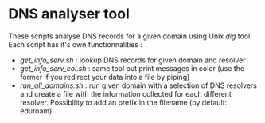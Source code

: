 # DNS analyser tool
These scripts analyse DNS records for a given domain using Unix *dig* tool. Each script has it's own functionnalities :

- *get_info_serv.sh* : lookup DNS records for given domain and resolver
- *get_info_serv_col.sh* : same tool but print messages in color (use the former if you redirect your data into a file by piping)
- *run_all_domains.sh* : run given domain with a selection of DNS resolvers and create a file with the information collected for each different resolver. Possibility to add an prefix in the filename (by default: eduroam)
